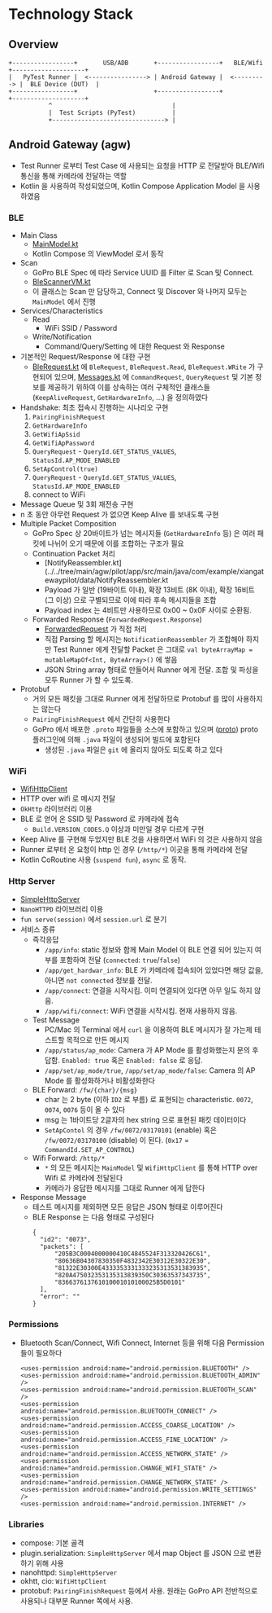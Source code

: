 # Technology Stack

## Overview

```
+-----------------+       USB/ADB       +-----------------+   BLE/Wifi   +--------------------+
|   PyTest Runner |  <----------------> | Android Gateway |  <---------> |  BLE Device (DUT)  |
+-----------------+                     +-----------------+              +--------------------+
           ^                                 |
           |  Test Scripts (PyTest)          |
           +-------------------------------> |
```

## Android Gateway (agw)

* Test Runner 로부터 Test Case 에 사용되는 요청을 HTTP 로 전달받아 BLE/Wifi 통신을 통해 카메라에 전달하는 역할
* Kotlin 을 사용하여 작성되었으며, Kotlin Compose Application Model 을 사용하였음

### BLE

* Main Class
  * [MainModel.kt](../../tree/main/agw/pilot/app/src/main/java/com/example/xiangatewaypilot/model/main/MainModel.kt)
  * Kotlin Compose 의 ViewModel 로서 동작
* Scan
  * GoPro BLE Spec 에 따라 Service UUID 를 Filter 로 Scan 및 Connect.
  * [BleScannerVM.kt](../../tree/main/agw/pilot/app/src/main/java/com/example/xiangatewaypilot/model/scan/BleScannerVM.kt)
  * 이 클래스는 Scan 만 담당하고, Connect 및 Discover 와 나머지 모두는 `MainModel` 에서 진행
* Services/Characteristics
  * Read
    * WiFi SSID / Password
  * Write/Notification
    * Command/Query/Setting 에 대한 Request 와 Response
* 기본적인 Request/Response 에 대한 구현
  * [BleRequest.kt](../../tree/main/agw/pilot/app/src/main/java/com/example/xiangatewaypilot/data/requests/BleRequest.kt) 에
    `BleRequest`, `BleRequest.Read`, `BleRequest.WRite` 가 구현되어 있으며,
    [Messages.kt](../../tree/main/agw/pilot/app/src/main/java/com/example/xiangatewaypilot/data/requests/Messages.kt) 에
    `CommandRequest`, `QueryRequest` 및 기본 정보를 제공하기 위하여 이를 상속하는 여러 구체적인 클래스들(`KeepAliveRequest`, `GetHardwareInfo`, ...) 을 정의하였다
* Handshake: 최초 접속시 진행하는 시나리오 구현
  1. `PairingFinishRequest`
  2. `GetHardwareInfo`
  3. `GetWifiApSsid`
  4. `GetWifiApPassword`
  5. `QueryRequest` - `QueryId.GET_STATUS_VALUES`, `StatusId.AP_MODE_ENABLED`
  6. `SetApControl(true)`
  7. `QueryRequest` - `QueryId.GET_STATUS_VALUES`, `StatusId.AP_MODE_ENABLED`
  8. connect to WiFi
* Message Queue 및 3회 재전송 구현
* n 초 동안 아무런 Request 가 없으면 Keep Alive 를 보내도록 구현
* Multiple Packet Composition
  * GoPro Spec 상 20바이트가 넘는 메시지들 (`GetHardwareInfo` 등) 은 여러 패킷에 나뉘어 오기 때문에 이를 조합하는 구조가 필요
  * Continuation Packet 처리
    * [NotifyReassembler.kt](../../tree/main/agw/pilot/app/src/main/java/com/example/xiangatewaypilot/data/NotifyReassembler.kt
    * Payload 가 일반 (19바이트 이내), 확장 13비트 (8K 이내), 확장 16비트 (그 이상) 으로 구별되므로 이에 따라 후속 메시지들을 조합
    * Payload index 는 4비트만 사용하므로 0x00 ~ 0x0F 사이로 순환됨.
  * Forwarded Response (`ForwardedRequest.Response`)
    * [ForwardedRequest](../../tree/main/agw/pilot/app/src/main/java/com/example/xiangatewaypilot/data/requests/ForwardedRequest.kt) 가 직접 처리
    * 직접 Parsing 할 메시지는 `NotificationReassembler` 가 조합해야 하지만 Test Runner 에게 전달할 Packet 은 그대로 `val byteArrayMap = mutableMapOf<Int, ByteArray>()` 에 쌓음
    * JSON String array 형태로 만들어서 Runner 에게 전달. 조합 및 파싱을 모두 Runner 가 할 수 있도록.
* Protobuf
  * 거의 모든 패킷을 그대로 Runner 에게 전달하므로 Protobuf 를 많이 사용하지는 않는다
  * `PairingFinishRequest` 에서 간단히 사용한다
  * GoPro 에서 배포한 `.proto` 파일들을 소스에 포함하고 있으며 ([proto](../../tree/main/agw/pilot/app/src/main/proto/)) proto 플러그인에 의해 `.java` 파일이 생성되어 빌드에 포함된다
    * 생성된 `.java` 파일은 `git` 에 올리지 않아도 되도록 하고 있다

### WiFi

* [WifiHttpClient](../../tree/main/agw/pilot/app/src/main/java/com/example/xiangatewaypilot/model/main/WifiHttpClient.kt) 
* HTTP over wifi 로 메시지 전달
* `OkHttp` 라이브러리 이용
* BLE 로 얻어 온 SSID 및 Password 로 카메라에 접속
  * `Build.VERSION_CODES.Q` 이상과 미만일 경우 다르게 구현
* Keep Alive 를 구현해 두었지만 BLE 것을 사용하면서 WiFi 의 것은 사용하지 않음
* Runner 로부터 온 요청이 http 인 경우 (`/http/*`) 이곳을 통해 카메라에 전달
* Kotlin CoRoutine 사용 (`suspend fun`), `async` 로 동작.

### Http Server
* [SimpleHttpServer](../../tree/main/agw/pilot/app/src/main/java/com/example/xiangatewaypilot/httpd/SimpleHttpServer.kt)
* `NanoHTTPD` 라이브러리 이용
* `fun serve(session)` 에서 `session.url` 로 분기
* 서비스 종류
  * 즉각응답
    * `/app/info`: static 정보와 함께 Main Model 이 BLE 연결 되어 있는지 여부를 포함하여 전달 (`connected`: `true`/`false`)
    * `/app/get_hardwar_info`: BLE 가 카메라에 접속되어 있었다면 해당 값을, 아니면 `not connected` 정보를 전달.
    * `/app/connect`: 연결을 시작시킴. 이미 연결되어 있다면 아무 일도 하지 않음.
    * `/app/wifi/connect`: WiFi 연결을 시작시킴. 현재 사용하지 않음.
  * Test Message
    * PC/Mac 의 Terminal 에서 `curl` 을 이용하여 BLE 메시지가 잘 가는제 테스트할 목적으로 만든 메시지
    * `/app/status/ap_mode`: Camera 가 AP Mode 를 활성화했는지 문의 후 답함. `Enabled: true` 혹은 `Enabled: false` 로 응답.
    * `/app/set/ap_mode/true`, `/app/set/ap_mode/false`: Camera 의 AP Mode 를 활성화하거나 비활성화한다
  * BLE Forward:  `/fw/{char}/{msg}`
    * char 는 2 byte (이하 `ID2` 로 부름) 로 표현되는 characteristic. `0072`, `0074`, `0076` 등이 올 수 있다
    * msg 는 1바이트당 2글자의 hex string 으로 표현된 패킷 데이터이다
    * `SetApContol` 의 경우 `/fw/0072/03170101` (enable) 혹은 `/fw/0072/03170100` (disable) 이 된다. (`0x17` = `CommandId.SET_AP_CONTROL`)
  * Wifi Forward: `/http/*`
    * `*` 의 모든 메시지는 `MainModel` 및 `WifiHttpClient` 를 통해 HTTP over Wifi 로 카메라에 전달된다
    * 카메라가 응답한 메시지를 그대로 Runner 에게 답한다
* Response Message
  * 테스트 메시지를 제외하면 모든 응답은 JSON 형태로 이루어진다
  * BLE Response 는 다음 형태로 구성된다
    ```
    {
      "id2": "0073",
      "packets": [
          "205B3C0004000000410C4845524F313320426C61",
          "80636B04307830350F4832342E30312E30322E30",
          "81322E30300E4333353331333235313531383935",
          "820A475032353135313839350C30363537343735",
          "836637613761010001010100025B5D0101"
      ],
      "error": ""
    }
    ```

### Permissions

* Bluetooth Scan/Connect, Wifi Connect, Internet 등을 위해 다음 Permission 들이 필요하다
  
    ```
    <uses-permission android:name="android.permission.BLUETOOTH" />
    <uses-permission android:name="android.permission.BLUETOOTH_ADMIN" />
    <uses-permission android:name="android.permission.BLUETOOTH_SCAN" />
    <uses-permission android:name="android.permission.BLUETOOTH_CONNECT" />
    <uses-permission android:name="android.permission.ACCESS_COARSE_LOCATION" />
    <uses-permission android:name="android.permission.ACCESS_FINE_LOCATION" />
    <uses-permission android:name="android.permission.ACCESS_NETWORK_STATE" />
    <uses-permission android:name="android.permission.CHANGE_WIFI_STATE" />
    <uses-permission android:name="android.permission.CHANGE_NETWORK_STATE" />
    <uses-permission android:name="android.permission.WRITE_SETTINGS" />
    <uses-permission android:name="android.permission.INTERNET" />
    ```

### Libraries
* compose: 기본 골격
* plugin.serialization: `SimpleHttpServer` 에서 map Object 를 JSON 으로 변환하기 위해 사용
* nanohttpd: `SimpleHttpServer`
* okhtt, cio: `WifiHttpClient`
* protobuf: `PairingFinishRequest` 등에서 사용. 원래는 GoPro API 전반적으로 사용되나 대부분 Runner 쪽에서 사용.

